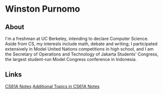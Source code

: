 # Winston Purnomo

## About
I'm a freshman at UC Berkeley, intending to declare Computer Science. Aside from CS, my interests include math, debate and writing; I participated extensively in Model United Nations competitions in high school, and I am the Secretary of Operations and Technology of Jakarta Students' Congress, the largest student-run Model Congress conference in Indonesia.

## Links
[CS61A Notes](cs61a.md)
[Additional Topics in CS61A Notes](cs9852.md)
